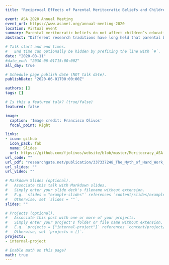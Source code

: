 ```yaml
---
title: "Reciprocal Effects of Parental Meritocratic Beliefs and Children’s Educational Performance in China"

event: ASA 2020 Annual Meeting
event_url: https://www.asanet.org/annual-meeting-2020
location: Virtual event
summary: Parental meritocratic beliefs do not affect children’s educational performance but, rather, meritocratic beliefs are affected by academic results, suggesting their justificatory role.
abstract: "Different research traditions have long held that parental beliefs motivate children’s educational achievement. However, regarding meritocratic beliefs, sociologists often argue that meritocratic narratives legitimize and make sense of societal inequalities as justly deserved. Using the case of China, I simultaneously tested these two competing hypotheses of the relationship between parental perception of meritocracy and children’s educational achievement. Parental beliefs about skills and hard work as predictors of higher grades were used. I analyzed data from the first and second waves of the China  Panel Survey. Autoregressive cross-lagged structural models indicated that parental meritocratic beliefs do not affect children’s educational performance but, rather, meritocratic beliefs are affected by academic results, suggesting their justificatory role. This pattern is much sharper in rural China, where traditional Chinese culture is preserved, and more salient in the case of hard work. The implications of meritocratic beliefs for a broader discussion of citizens’ beliefs about social inequalities and stratification are discussed."

# Talk start and end times.
#   End time can optionally be hidden by prefixing the line with `#`.
date: "2020-08-11"
#date_end: "2030-06-01T15:00:00Z"
all_day: true

# Schedule page publish date (NOT talk date).
publishDate: "2020-06-01T00:00:00Z"

authors: []
tags: []

# Is this a featured talk? (true/false)
featured: false

image:
  caption: 'Image credit: Francisco Olivos'
  focal_point: Right

links:
- icon: github
  icon_pack: fab
  name: Slides
  url: https://github.com/fjolivos/website/blob/master/Meritocracy_ASA.pdf
url_code: ""
url_pdf: "researchgate.net/publication/337337248_The_Myth_of_Hard_Work_Reciprocal_Effects_of_Parental_Meritocratic_Beliefs_and_Educational_Performance_in_China"
url_slides: ""
url_video: ""

# Markdown Slides (optional).
#   Associate this talk with Markdown slides.
#   Simply enter your slide deck's filename without extension.
#   E.g. `slides = "example-slides"` references `content/slides/example-slides.md`.
#   Otherwise, set `slides = ""`.
slides: ""

# Projects (optional).
#   Associate this post with one or more of your projects.
#   Simply enter your project's folder or file name without extension.
#   E.g. `projects = ["internal-project"]` references `content/project/deep-learning/index.md`.
#   Otherwise, set `projects = []`.
projects:
- internal-project

# Enable math on this page?
math: true
---
```



